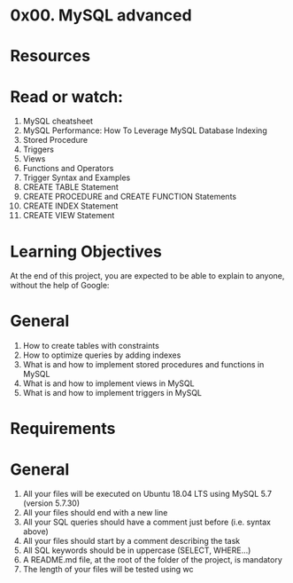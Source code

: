 0x00. MySQL advanced
====================

Resources
=========

Read or watch:
==============
1. MySQL cheatsheet
2. MySQL Performance: How To Leverage MySQL Database Indexing
3. Stored Procedure
4. Triggers
5. Views
6. Functions and Operators
7. Trigger Syntax and Examples
8. CREATE TABLE Statement
9. CREATE PROCEDURE and CREATE FUNCTION Statements
10. CREATE INDEX Statement
11. CREATE VIEW Statement

Learning Objectives
===================
At the end of this project, you are expected to be able to explain to anyone, without the help of Google:

General
=======
1. How to create tables with constraints
2. How to optimize queries by adding indexes
3. What is and how to implement stored procedures and functions in MySQL
4. What is and how to implement views in MySQL
5. What is and how to implement triggers in MySQL

Requirements
============
General
=======
1. All your files will be executed on Ubuntu 18.04 LTS using MySQL 5.7 (version 5.7.30)
2. All your files should end with a new line
3. All your SQL queries should have a comment just before (i.e. syntax above)
4. All your files should start by a comment describing the task
5. All SQL keywords should be in uppercase (SELECT, WHERE…)
5. A README.md file, at the root of the folder of the project, is mandatory
6. The length of your files will be tested using wc
